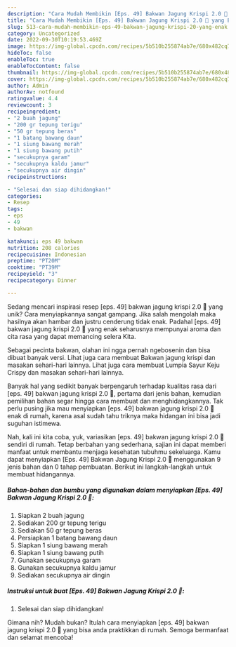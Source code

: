 ```yaml
---
description: "Cara Mudah Membikin [Eps. 49] Bakwan Jagung Krispi 2.0 🌽 yang Enak"
title: "Cara Mudah Membikin [Eps. 49] Bakwan Jagung Krispi 2.0 🌽 yang Enak"
slug: 513-cara-mudah-membikin-eps-49-bakwan-jagung-krispi-20-yang-enak
category: Uncategorized
date: 2022-09-30T10:19:53.469Z
image: https://img-global.cpcdn.com/recipes/5b510b255874ab7e/680x482cq70/eps-49-bakwan-jagung-krispi-20-foto-resep-utama.jpg
hideToc: false
enableToc: true
enableTocContent: false
thumbnail: https://img-global.cpcdn.com/recipes/5b510b255874ab7e/680x482cq70/eps-49-bakwan-jagung-krispi-20-foto-resep-utama.jpg
cover: https://img-global.cpcdn.com/recipes/5b510b255874ab7e/680x482cq70/eps-49-bakwan-jagung-krispi-20-foto-resep-utama.jpg
author: Admin
authorAv: notfound
ratingvalue: 4.4
reviewcount: 3
recipeingredient:
- "2 buah jagung"
- "200 gr tepung terigu"
- "50 gr tepung beras"
- "1 batang bawang daun"
- "1 siung bawang merah"
- "1 siung bawang putih"
- "secukupnya garam"
- "secukupnya kaldu jamur"
- "secukupnya air dingin"
recipeinstructions:

- "Selesai dan siap dihidangkan!"
categories:
- Resep
tags:
- eps
- 49
- bakwan

katakunci: eps 49 bakwan 
nutrition: 208 calories
recipecuisine: Indonesian
preptime: "PT20M"
cooktime: "PT39M"
recipeyield: "3"
recipecategory: Dinner

---
```





Sedang mencari inspirasi resep [eps. 49] bakwan jagung krispi 2.0 🌽 yang unik? Cara menyiapkannya sangat gampang. Jika salah mengolah maka hasilnya akan hambar dan justru cenderung tidak enak. Padahal [eps. 49] bakwan jagung krispi 2.0 🌽 yang enak seharusnya mempunyai aroma dan cita rasa yang dapat memancing selera Kita.





Sebagai pecinta bakwan, olahan ini ngga pernah ngebosenin dan bisa dibuat banyak versi. Lihat juga cara membuat Bakwan jagung krispi dan masakan sehari-hari lainnya. Lihat juga cara membuat Lumpia Sayur Keju Crispy dan masakan sehari-hari lainnya.

Banyak hal yang sedikit banyak berpengaruh terhadap kualitas rasa dari [eps. 49] bakwan jagung krispi 2.0 🌽, pertama dari jenis bahan, kemudian pemilihan bahan segar hingga cara membuat dan menghidangkannya. Tak perlu pusing jika mau menyiapkan [eps. 49] bakwan jagung krispi 2.0 🌽 enak di rumah, karena asal sudah tahu triknya maka hidangan ini bisa jadi suguhan istimewa.






Nah, kali ini kita coba, yuk, variasikan [eps. 49] bakwan jagung krispi 2.0 🌽 sendiri di rumah. Tetap berbahan yang sederhana, sajian ini dapat memberi manfaat untuk membantu menjaga kesehatan tubuhmu sekeluarga. Kamu dapat menyiapkan [Eps. 49] Bakwan Jagung Krispi 2.0 🌽 menggunakan 9 jenis bahan dan 0 tahap pembuatan. Berikut ini langkah-langkah untuk membuat hidangannya.

<!--inarticleads1-->

##### Bahan-bahan dan bumbu yang digunakan dalam menyiapkan [Eps. 49] Bakwan Jagung Krispi 2.0 🌽:

1. Siapkan 2 buah jagung
1. Sediakan 200 gr tepung terigu
1. Sediakan 50 gr tepung beras
1. Persiapkan 1 batang bawang daun
1. Siapkan 1 siung bawang merah
1. Siapkan 1 siung bawang putih
1. Gunakan secukupnya garam
1. Gunakan secukupnya kaldu jamur
1. Sediakan secukupnya air dingin




<!--inarticleads2-->

##### Instruksi untuk buat [Eps. 49] Bakwan Jagung Krispi 2.0 🌽:


1. Selesai dan siap dihidangkan!



Gimana nih? Mudah bukan? Itulah cara menyiapkan [eps. 49] bakwan jagung krispi 2.0 🌽 yang bisa anda praktikkan di rumah. Semoga bermanfaat dan selamat mencoba!
